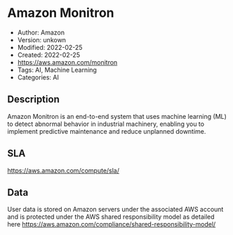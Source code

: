 # Amazon Monitron

* Author: Amazon
* Version: unkown
* Modified: 2022-02-25
* Created: 2022-02-25
* <https://aws.amazon.com/monitron>
* Tags: AI, Machine Learning
* Categories: AI

## Description

Amazon Monitron is an end-to-end system that uses machine learning (ML) to detect abnormal behavior in industrial machinery, enabling you to implement predictive maintenance and reduce unplanned downtime.

## SLA

https://aws.amazon.com/compute/sla/

## Data

User data is stored on Amazon servers under the associated AWS account and is protected under the AWS shared responsibility model as detailed here https://aws.amazon.com/compliance/shared-responsibility-model/
